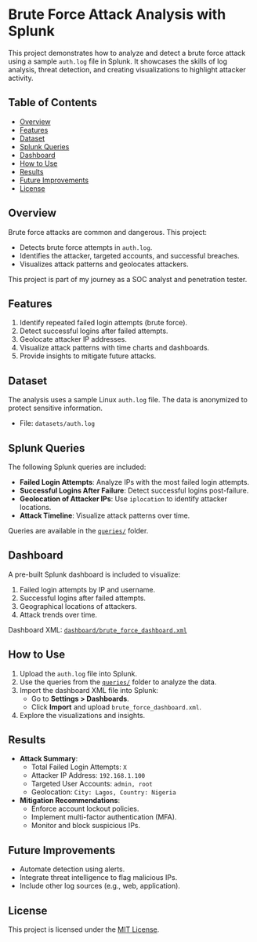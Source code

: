 # Brute Force Attack Analysis with Splunk


This project demonstrates how to analyze and detect a brute force attack using a sample `auth.log` file in Splunk. It showcases the skills of log analysis, threat detection, and creating visualizations to highlight attacker activity.

## Table of Contents
- [Overview](#overview)
- [Features](#features)
- [Dataset](#dataset)
- [Splunk Queries](#splunk-queries)
- [Dashboard](#dashboard)
- [How to Use](#how-to-use)
- [Results](#results)
- [Future Improvements](#future-improvements)
- [License](#license)

## Overview
Brute force attacks are common and dangerous. This project:
- Detects brute force attempts in `auth.log`.
- Identifies the attacker, targeted accounts, and successful breaches.
- Visualizes attack patterns and geolocates attackers.

This project is part of my journey as a SOC analyst and penetration tester.

## Features
1. Identify repeated failed login attempts (brute force).
2. Detect successful logins after failed attempts.
3. Geolocate attacker IP addresses.
4. Visualize attack patterns with time charts and dashboards.
5. Provide insights to mitigate future attacks.

## Dataset
The analysis uses a sample Linux `auth.log` file. The data is anonymized to protect sensitive information.

- File: `datasets/auth.log`

## Splunk Queries
The following Splunk queries are included:
- **Failed Login Attempts**: Analyze IPs with the most failed login attempts.
- **Successful Logins After Failure**: Detect successful logins post-failure.
- **Geolocation of Attacker IPs**: Use `iplocation` to identify attacker locations.
- **Attack Timeline**: Visualize attack patterns over time.

Queries are available in the [`queries/`](queries/) folder.

## Dashboard
A pre-built Splunk dashboard is included to visualize:
1. Failed login attempts by IP and username.
2. Successful logins after failed attempts.
3. Geographical locations of attackers.
4. Attack trends over time.

Dashboard XML: [`dashboard/brute_force_dashboard.xml`](dashboard/brute_force_dashboard.xml)

## How to Use
1. Upload the `auth.log` file into Splunk.
2. Use the queries from the [`queries/`](queries/) folder to analyze the data.
3. Import the dashboard XML file into Splunk:
   - Go to **Settings > Dashboards**.
   - Click **Import** and upload `brute_force_dashboard.xml`.
4. Explore the visualizations and insights.

## Results
- **Attack Summary**:
  - Total Failed Login Attempts: `X`
  - Attacker IP Address: `192.168.1.100`
  - Targeted User Accounts: `admin, root`
  - Geolocation: `City: Lagos, Country: Nigeria`
- **Mitigation Recommendations**:
  - Enforce account lockout policies.
  - Implement multi-factor authentication (MFA).
  - Monitor and block suspicious IPs.

## Future Improvements
- Automate detection using alerts.
- Integrate threat intelligence to flag malicious IPs.
- Include other log sources (e.g., web, application).

## License
This project is licensed under the [MIT License](LICENSE).
